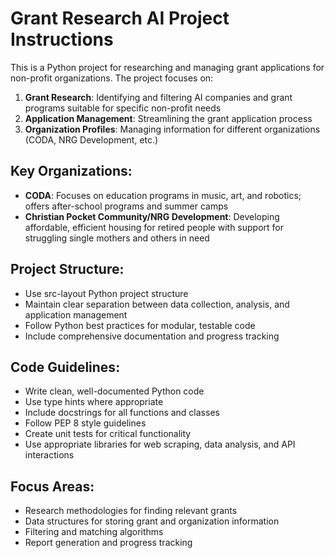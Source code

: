 <!-- Use this file to provide workspace-specific custom instructions to Copilot. For more details, visit https://code.visualstudio.com/docs/copilot/copilot-customization#_use-a-githubcopilotinstructionsmd-file -->

# Grant Research AI Project Instructions

This is a Python project for researching and managing grant applications for non-profit organizations. The project focuses on:

1. **Grant Research**: Identifying and filtering AI companies and grant programs suitable for specific non-profit needs
2. **Application Management**: Streamlining the grant application process
3. **Organization Profiles**: Managing information for different organizations (CODA, NRG Development, etc.)

## Key Organizations:
- **CODA**: Focuses on education programs in music, art, and robotics; offers after-school programs and summer camps
- **Christian Pocket Community/NRG Development**: Developing affordable, efficient housing for retired people with support for struggling single mothers and others in need

## Project Structure:
- Use src-layout Python project structure
- Maintain clear separation between data collection, analysis, and application management
- Follow Python best practices for modular, testable code
- Include comprehensive documentation and progress tracking

## Code Guidelines:
- Write clean, well-documented Python code
- Use type hints where appropriate
- Include docstrings for all functions and classes
- Follow PEP 8 style guidelines
- Create unit tests for critical functionality
- Use appropriate libraries for web scraping, data analysis, and API interactions

## Focus Areas:
- Research methodologies for finding relevant grants
- Data structures for storing grant and organization information
- Filtering and matching algorithms
- Report generation and progress tracking
